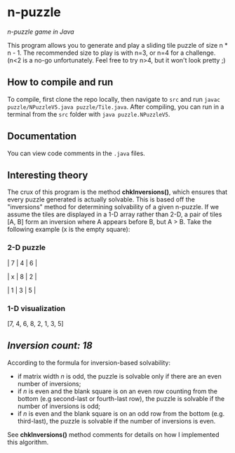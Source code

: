 # n-puzzle
<i>n-puzzle game in Java</i>

This program allows you to generate and play a sliding tile puzzle of size n * n - 1. The recommended size to play is with n=3, or n=4 for a challenge. (n<2 is a no-go unfortunately. Feel free to try n>4, but it won't look pretty ;)

## How to compile and run
To compile, first clone the repo locally, then navigate to `src` and run `javac puzzle/NPuzzleV5.java puzzle/Tile.java`.
After compiling, you can run in a terminal from the `src` folder with `java puzzle.NPuzzleV5`.

## Documentation
You can view code comments in the `.java` files.

## Interesting theory
The crux of this program is the method **chkInversions()**, which ensures that every puzzle generated is actually solvable. This is based off the "inversions" method for determining solvability of a given n-puzzle. If we assume the tiles are displayed in a 1-D array rather than 2-D, a pair of tiles [A, B] form an inversion where A appears before B, but A > B. Take the following example (x is the empty square):
### 2-D puzzle
|  7  |  4  |  6  |

|  x  |  8  |  2  |

|  1  |  3  |  5  |

### 1-D visualization
[7, 4, 6, 8, 2, 1, 3, 5]

*Inversion count: 18*
---------------------

According to the formula for inversion-based solvability:
* if matrix width *n* is odd, the puzzle is solvable only if there are an even number of inversions;
* if *n* is even and the blank square is on an even row counting from the bottom (e.g second-last or fourth-last row), the puzzle is solvable if the number of inversions is odd;
* if *n* is even and the blank square is on an odd row from the bottom (e.g. third-last), the puzzle is solvable if the number of inversions is even.

See **chkInversions()** method comments for details on how I implemented this algorithm. 
